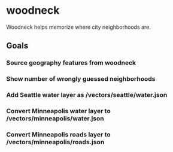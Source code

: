 # woodneck
Woodneck helps memorize where city neighborhoods are.
## Goals
### Source geography features from woodneck
### Show number of wrongly guessed neighborhoods
### Add Seattle water layer as /vectors/seattle/water.json
### Convert Minneapolis water layer to /vectors/minneapolis/water.json
### Convert Minneapolis roads layer to /vectors/minneapolis/roads.json
